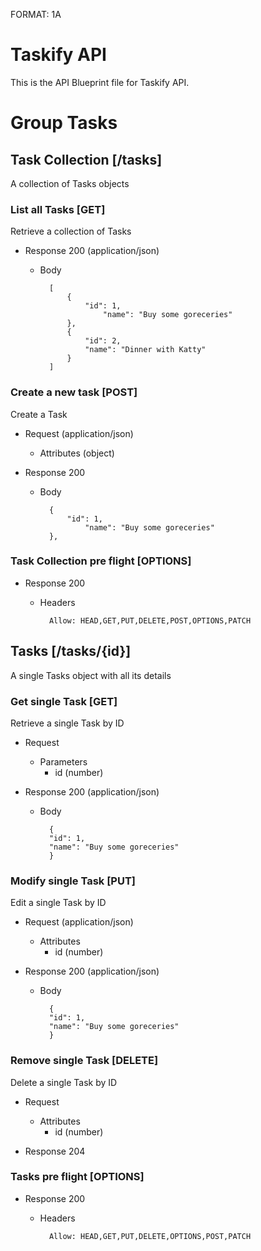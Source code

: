 FORMAT: 1A

# Taskify API
This is the API Blueprint file for Taskify API.

# Group Tasks

## Task Collection [/tasks]
A collection of Tasks objects

### List all Tasks [GET]
Retrieve a collection of Tasks

+ Response 200 (application/json)

    + Body

            [
                {
                    "id": 1, 
                        "name": "Buy some goreceries"
                },
                {
                    "id": 2, 
                    "name": "Dinner with Katty"
                }
            ]


### Create a new task [POST]
Create a Task

+ Request (application/json)

    + Attributes (object)

+ Response 200

    + Body

            {
                "id": 1,
                    "name": "Buy some goreceries"
            },

### Task Collection pre flight [OPTIONS]

+ Response 200

    + Headers

            Allow: HEAD,GET,PUT,DELETE,POST,OPTIONS,PATCH

## Tasks [/tasks/{id}]
A single Tasks object with all its details

### Get single Task [GET]
Retrieve a single Task by ID

+ Request

    + Parameters
        + id (number)

+ Response 200 (application/json)

    + Body

            {
            "id": 1, 
            "name": "Buy some goreceries"
            }

### Modify single Task [PUT]
Edit a single Task by ID

+ Request (application/json)

    + Attributes
        + id (number)

+ Response 200 (application/json)

    + Body

            {
            "id": 1, 
            "name": "Buy some goreceries"
            }
            
### Remove single Task [DELETE]
Delete a single Task by ID

+ Request

    + Attributes
        + id (number)

+ Response 204

### Tasks pre flight [OPTIONS]

+ Response 200

    + Headers

            Allow: HEAD,GET,PUT,DELETE,OPTIONS,POST,PATCH
